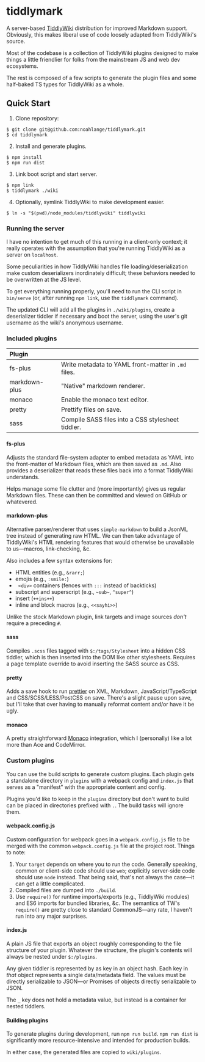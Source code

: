 # tiddlymark

A server-based [TiddlyWiki](https://tiddlywiki.com/) distribution for improved
Markdown support. Obviously, this makes liberal use of code loosely adapted from
TiddlyWiki's source.

Most of the codebase is a collection of TiddlyWiki plugins designed to make
things a little friendlier for folks from the mainstream JS and web dev
ecosystems.

The rest is composed of a few scripts to generate the plugin files and some
half-baked TS types for TiddlyWiki as a whole.

## Quick Start

1. Clone repository:

```
$ git clone git@github.com:noahlange/tiddlymark.git
$ cd tiddlymark
```

2. Install and generate plugins.

```
$ npm install
$ npm run dist
```

3. Link boot script and start server.

```
$ npm link
$ tiddlymark ./wiki
```

4. Optionally, symlink TiddlyWiki to make development easier.

```
$ ln -s "$(pwd)/node_modules/tiddlywiki" tiddlywiki
```

### Running the server

I have no intention to get much of this running in a client-only context; it
really operates with the assumption that you're running TiddlyWiki as a server
on `localhost`.

Some peculiarities in how TiddlyWiki handles file loading/deserialization make
custom deserializers inordinately difficult; these behaviors needed to be
overwritten at the JS level.

To get everything running properly, you'll need to run the CLI script in
`bin/serve` (or, after running `npm link`, use the `tiddlymark` command).

The updated CLI will add all the plugins in `./wiki/plugins`, create a
deserializer tiddler if necessary and boot the server, using the user's git
username as the wiki's anonymous username.

### Included plugins

| Plugin        |                                                     |
| :------------ | :-------------------------------------------------- |
| fs-plus       | Write metadata to YAML front-matter in `.md` files. |
| markdown-plus | "Native" markdown renderer.                         |
| monaco        | Enable the monaco text editor.                      |
| pretty        | Prettify files on save.                             |
| sass          | Compile SASS files into a CSS stylesheet tiddler.   |

#### fs-plus

Adjusts the standard file-system adapter to embed metadata as YAML into the
front-matter of Markdown files, which are then saved as `.md`. Also provides a
deserializer that reads these files back into a format TiddlyWiki understands.

Helps manage some file clutter and (more importantly) gives us regular Markdown
files. These can then be committed and viewed on GitHub or whatevered.

#### markdown-plus

Alternative parser/renderer that uses `simple-markdown` to build a JsonML tree
instead of generating raw HTML. We can then take advantage of TiddlyWiki's HTML
rendering features that would otherwise be unavailable to us&mdash;macros,
link-checking, &amp;c.

Also includes a few syntax extensions for:

- HTML entities (e.g., `&rarr;`)
- emojis (e.g., `:smile:`)
- ` <div>` containers (fences with `:::` instead of backticks)
- subscript and superscript (e.g., `~sub~`, `^super^`)
- insert (`++ins++`)
- inline and block macros (e.g., `<<sayhi>>`)

Unlike the stock Markdown plugin, link targets and image sources _don't_ require
a preceding `#`.

#### sass

Compiles `.scss` files tagged with `$:/tags/Stylesheet` into a hidden CSS
tiddler, which is then inserted into the DOM like other stylesheets. Requires a
page template override to avoid inserting the SASS source as CSS.

#### pretty

Adds a save hook to run [prettier](https://prettier.io) on XML, Markdown,
JavaScript/TypeScript and CSS/SCSS/LESS/PostCSS on save. There's a slight pause
upon save, but I'll take that over having to manually reformat content and/or
have it be ugly.

#### monaco

A pretty straightforward [Monaco](https://github.com/Microsoft/monaco-editor)
integration, which I (personally) like a lot more than Ace and CodeMirror.

### Custom plugins

You can use the build scripts to generate custom plugins. Each plugin gets a
standalone directory in `plugins` with a webpack config and `index.js` that
serves as a "manifest" with the appropriate content and config.

Plugins you'd like to keep in the `plugins` directory but don't want to build
can be placed in directories prefixed with `.`. The build tasks will ignore
them.

#### webpack.config.js

Custom configuration for webpack goes in a `webpack.config.js` file to be merged
with the common `webpack.config.js` file at the project root. Things to note:

1. Your `target` depends on where you to run the code. Generally speaking,
   common or client-side code should use `web`; explicitly server-side code
   should use `node` instead. That being said, that's not always the case—it can
   get a little complicated.
2. Compiled files are dumped into `./build`.
3. Use `require()` for runtime imports/exports (e.g., TiddlyWiki modules) and
   ES6 imports for bundled libraries, &c. The semantics of TW's `require()` are
   pretty close to standard CommonJS—any rate, I haven't run into any major
   surprises.

#### index.js

A plain JS file that exports an object roughly corresponding to the file
structure of your plugin. Whatever the structure, the plugin's contents will
always be nested under `$:/plugins`.

Any given tiddler is represented by as key in an object hash. Each key in _that_
object represents a single data/metadata field. The values must be directly
serializable to JSON—or Promises of objects directly serializable to JSON.

The `_` key does not hold a metadata value, but instead is a container for
nested tiddlers.

#### Building plugins

To generate plugins during development, run `npm run build`. `npm run dist` is
significantly more resource-intensive and intended for production builds.

In either case, the generated files are copied to `wiki/plugins`.
